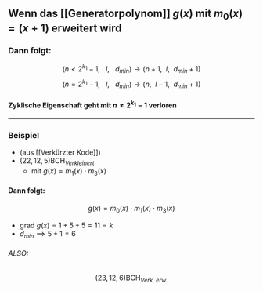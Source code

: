 ## Wenn das [[Generatorpolynom]] $g(x)$ mit $m_{0}(x)=(x+1)$ **erweitert wird**

### Dann folgt:
$$
(n<2^{k_{1}}-1, \ \ \ l, \ \ \ d_{min})\to(n+1, \ \ l,\ \  d_{min}+1)
$$
$$
(n=2^{k_{1}}-1, \ \ \ l, \ \ \ d_{min})\to(n, \ \ l-1,\ \  d_{min}+1)
$$

#### Zyklische Eigenschaft geht mit $n \neq 2^{k_{1}}-1$ verloren

---

### Beispiel 
- (aus [[Verkürzter Kode]])
- $(22,12,5)\text{BCH}_{Verkleinert}$
	- mit $g(x)=m_{1}(x)\cdot m_{3}(x)$

#### Dann folgt:
$$
g(x)=m_{0}(x)\cdot m_{1}(x)\cdot m_{3}(x)
$$
- $\text{ grad }g(x)= 1 +5+5=11=k$
- $d_{min}\implies 5+1=6$
###### ALSO:
$$
(23,12,6)\text{BCH}_{Verk. \ erw.}
$$
